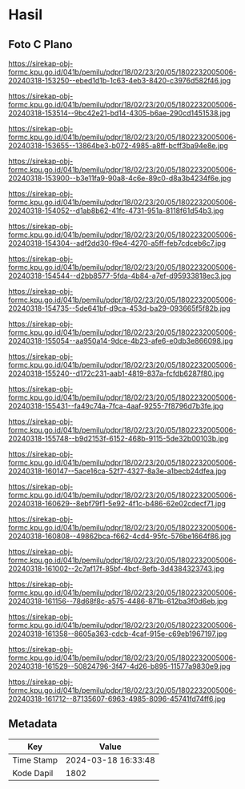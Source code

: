 # Hasil

## Foto C Plano

https://sirekap-obj-formc.kpu.go.id/041b/pemilu/pdpr/18/02/23/20/05/1802232005006-20240318-153250--ebed1d1b-1c63-4eb3-8420-c3976d582f46.jpg

https://sirekap-obj-formc.kpu.go.id/041b/pemilu/pdpr/18/02/23/20/05/1802232005006-20240318-153514--9bc42e21-bd14-4305-b6ae-290cd1451538.jpg

https://sirekap-obj-formc.kpu.go.id/041b/pemilu/pdpr/18/02/23/20/05/1802232005006-20240318-153655--13864be3-b072-4985-a8ff-bcff3ba94e8e.jpg

https://sirekap-obj-formc.kpu.go.id/041b/pemilu/pdpr/18/02/23/20/05/1802232005006-20240318-153900--b3e11fa9-90a8-4c6e-89c0-d8a3b4234f6e.jpg

https://sirekap-obj-formc.kpu.go.id/041b/pemilu/pdpr/18/02/23/20/05/1802232005006-20240318-154052--d1ab8b62-41fc-4731-951a-8118f61d54b3.jpg

https://sirekap-obj-formc.kpu.go.id/041b/pemilu/pdpr/18/02/23/20/05/1802232005006-20240318-154304--adf2dd30-f9e4-4270-a5ff-feb7cdceb6c7.jpg

https://sirekap-obj-formc.kpu.go.id/041b/pemilu/pdpr/18/02/23/20/05/1802232005006-20240318-154544--d2bb8577-5fda-4b84-a7ef-d95933818ec3.jpg

https://sirekap-obj-formc.kpu.go.id/041b/pemilu/pdpr/18/02/23/20/05/1802232005006-20240318-154735--5de641bf-d9ca-453d-ba29-093665f5f82b.jpg

https://sirekap-obj-formc.kpu.go.id/041b/pemilu/pdpr/18/02/23/20/05/1802232005006-20240318-155054--aa950a14-9dce-4b23-afe6-e0db3e866098.jpg

https://sirekap-obj-formc.kpu.go.id/041b/pemilu/pdpr/18/02/23/20/05/1802232005006-20240318-155240--d172c231-aab1-4819-837a-fcfdb6287f80.jpg

https://sirekap-obj-formc.kpu.go.id/041b/pemilu/pdpr/18/02/23/20/05/1802232005006-20240318-155431--fa49c74a-7fca-4aaf-9255-7f8796d7b3fe.jpg

https://sirekap-obj-formc.kpu.go.id/041b/pemilu/pdpr/18/02/23/20/05/1802232005006-20240318-155748--b9d2153f-6152-468b-9115-5de32b00103b.jpg

https://sirekap-obj-formc.kpu.go.id/041b/pemilu/pdpr/18/02/23/20/05/1802232005006-20240318-160147--5ace16ca-52f7-4327-8a3e-a1becb24dfea.jpg

https://sirekap-obj-formc.kpu.go.id/041b/pemilu/pdpr/18/02/23/20/05/1802232005006-20240318-160629--8ebf79f1-5e92-4f1c-b486-62e02cdecf71.jpg

https://sirekap-obj-formc.kpu.go.id/041b/pemilu/pdpr/18/02/23/20/05/1802232005006-20240318-160808--49862bca-f662-4cd4-95fc-576be1664f86.jpg

https://sirekap-obj-formc.kpu.go.id/041b/pemilu/pdpr/18/02/23/20/05/1802232005006-20240318-161002--2c7af17f-85bf-4bcf-8efb-3d4384323743.jpg

https://sirekap-obj-formc.kpu.go.id/041b/pemilu/pdpr/18/02/23/20/05/1802232005006-20240318-161156--78d68f8c-a575-4486-871b-612ba3f0d6eb.jpg

https://sirekap-obj-formc.kpu.go.id/041b/pemilu/pdpr/18/02/23/20/05/1802232005006-20240318-161358--8605a363-cdcb-4caf-915e-c69eb1967197.jpg

https://sirekap-obj-formc.kpu.go.id/041b/pemilu/pdpr/18/02/23/20/05/1802232005006-20240318-161529--50824796-3f47-4d26-b895-11577a9830e9.jpg

https://sirekap-obj-formc.kpu.go.id/041b/pemilu/pdpr/18/02/23/20/05/1802232005006-20240318-161712--87135607-6963-4985-8096-45741fd74ff6.jpg


## Metadata

| Key        | Value               |
| ---------- | ------------------- |
| Time Stamp | 2024-03-18 16:33:48 |
| Kode Dapil | 1802                |



